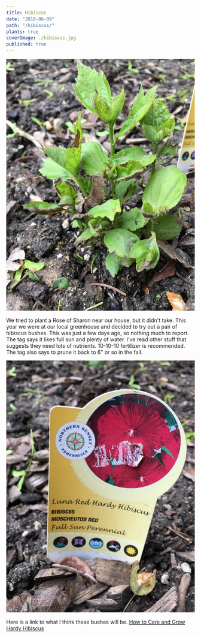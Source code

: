 ```yaml
---
title: Hibiscus
date: "2019-06-09"
path: "/hibiscus/"
plants: true
coverImage: ./hibiscus.jpg
published: true
---
```


![Hardy Hibiscus in early spring](./hibiscus.jpg)

We tried to plant a Rose of Sharon near our house, but it didn't take. This year we were at our local greenhouse and decided to try out a pair of hibiscus bushes. This was just a few days ago, so nothing much to report. The tag says it likes full sun and plenty of water. I've read other stuff that suggests they need lots of nutrients. 10-10-10 fertilizer is recommended. The tag also says to prune it back to 6" or so in the fall.

![Hardy Hibiscus tab](./hibiscus-label.jpg)

Here is a link to what I think these bushes will be. [How to Care and Grow Hardy Hibiscus](https://www.americanmeadows.com/grow-hardy-hibiscus)
